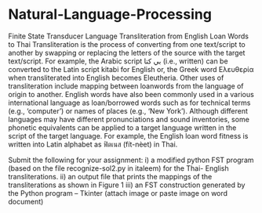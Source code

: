 # Natural-Language-Processing
Finite State Transducer
Language Transliteration from English Loan Words to Thai
Transliteration is the process of converting from one text/script to another by swapping or replacing the letters of the source with the target text/script. For example, the Arabic script بي كتا (i.e., written) can be converted to the Latin script kitabi for English or, the Greek word Ελευθερία when transliterated into English becomes Eleutheria. Other uses of transliteration include mapping between loanwords from the language of origin to another.
English words have also been commonly used in a various international language as loan/borrowed words such as for technical terms (e.g., ‘computer’) or names of places (e.g., ‘New York’). Although different languages may have different pronunciations and sound inventories, some phonetic equivalents can be applied to a target language written in the script of the target language. For example, the English loan word fitness is written into Latin alphabet as ฟิตเนส (fít-nèet) in Thai.

Submit the following for your assignment:
i) a modified python FST program (based on the file recognize-sol2.py in italeem) for the Thai- English transliterations.
ii) an output file that prints the mappings of the transliterations as shown in Figure 1
iii) an FST construction generated by the Python program – Tkinter (attach image or paste image on word document)
